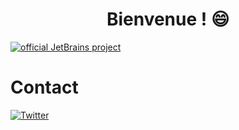 <h1 align="center">Bienvenue ! 😄</h1>

[![official JetBrains project](http://jb.gg/badges/official.svg)](https://www.jetbrains.com/)

# Contact
[![Twitter](https://img.shields.io/badge/twitter-%231DA1F2.svg?&style=for-the-badge&logo=twitter&logoColor=white)](https://twitter.com/Gaetan_Off)
